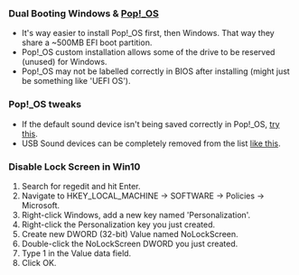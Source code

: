 ### Dual Booting Windows & [Pop!_OS](https://pop.system76.com/)

* It's way easier to install Pop!_OS first, then Windows. That way they share a ~500MB EFI boot partition.
* Pop!_OS custom installation allows some of the drive to be reserved (unused) for Windows.
* Pop!_OS may not be labelled correctly in BIOS after installing (might just be something like 'UEFI OS').

### Pop!_OS tweaks

* If the default sound device isn't being saved correctly in Pop!_OS, [try this](https://unix.stackexchange.com/a/362258).
* USB Sound devices can be completely removed from the list [like this](https://jamielinux.com/blog/tell-pulseaudio-to-ignore-a-usb-device-using-udev/).

### Disable Lock Screen in Win10

1. Search for regedit and hit Enter.
2. Navigate to HKEY_LOCAL_MACHINE -> SOFTWARE -> Policies -> Microsoft.
6. Right-click Windows, add a new key named 'Personalization'.
8. Right-click the Personalization key you just created.
9. Create new DWORD (32-bit) Value named NoLockScreen.
12. Double-click the NoLockScreen DWORD you just created.
13. Type 1 in the Value data field.
14. Click OK.
